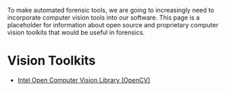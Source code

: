 To make automated forensic tools, we are going to increasingly need to
incorporate computer vision tools into our software. This page is a
placeholder for information about open source and proprietary computer
vision toolkits that would be useful in forensics.

# Vision Toolkits

- [Intel Open Computer Vision Library
  (OpenCV)](http://sourceforge.net/projects/opencvlibrary/)